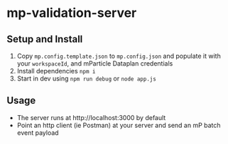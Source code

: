 # mp-validation-server

## Setup and Install

1. Copy `mp.config.template.json` to `mp.config.json` and populate it with your `workspaceId`, and mParticle Dataplan credentials 
2. Install dependencies `npm i`
2. Start in dev using `npm run debug` or `node app.js` 

## Usage
 * The server runs at http://localhost:3000 by default
 * Point an http client (ie Postman) at your server and send an mP batch event payload


